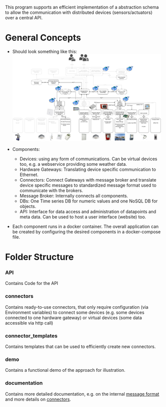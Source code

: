 This program supports an efficient implementation of a abstraction schema to allow the communication with distributed devices (sensors/actuators) over a central API.

# General Concepts

* Should look something like this:
  ![Overview_general_concept](documentation/graphics/Overview_general_concept.png)

* Components:
  * Devices: using any form of communications. Can be virtual devices too, e.g. a webservice providing some weather data.
  * Hardware Gateways: Translating device specific communication to Ethernet.
  * Connectors: Connect Gateways with message broker and translate device specific messages to standardized message format used to communicate with the brokers.
  * Message Broker: Internally connects all components.
  * DBs: One Time series DB for numeric values and one NoSQL DB for objects.
  * API: Interface for data access and administration of datapoints and meta data. Can be used to host a user interface (website) too.
* Each component runs in a docker container. The overall application can be created by configuring the desired components in a docker-compose file.

# Folder Structure

### API

Contains Code for the API 

### connectors

Contains ready-to-use connectors, that only require configuration (via Environment variables) to connect some devices (e.g. some devices connected to one hardware gateway) or virtual devices (some data accessible via http call)

### connector_templates

Contains templates that can be used to efficiently create new connectors.

### demo

Contains a functional demo of the approach for illustration.

### documentation

Contains more detailed documentation, e.g. on the internal [message format](./documentation/messages.md) and more details on [connectors](./documentation/connectors.md).

